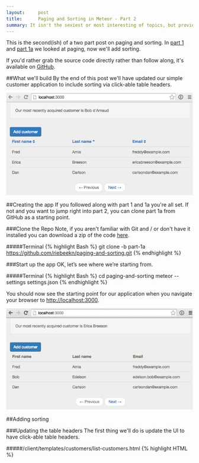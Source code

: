 ```yaml
---
layout:     post
title:      Paging and Sorting in Meteor - Part 2
summary: It isn't the sexiest or most interesting of topics, but providing paging and sorting for tabular data is a common requirement when building out an application.  In part 1 we implemented paging, in this post we'll add sorting.
---
```

This is the second(ish) of a two part post on paging and sorting.  In <a href="/paging-and-sorting-part-1/" target="_blank">part 1</a> and  <a href="/paging-and-sorting-part-1a/" target="_blank">part 1a</a> we looked at paging, now we'll add sorting.

If you'd rather grab the source code directly rather than follow along, it's available on <a href="https://github.com/riebeekn/paging-and-sorting" target="_blank">GitHub</a>.

##What we'll build
By the end of this post we'll have updated our simple customer application to include sorting via click-able table headers.

<img src="../images/posts/paging-and-sorting-part-2/app-done-part-2.png" class="img-responsive" />

##Creating the app
If you followed along with part 1 and 1a you're all set.  If not and you want to jump right into part 2, you can clone part 1a from GitHub as a starting point.

###Clone the Repo
Note, if you aren't familiar with Git and / or don't have it installed you can download a zip of the code <a href="https://github.com/riebeekn/paging-and-sorting/archive/part-1a.zip">here</a>.

#####Terminal
{% highlight Bash %}
git clone -b part-1a https://github.com/riebeekn/paging-and-sorting.git
{% endhighlight %}

###Start up the app
OK, let’s see where we’re starting from.

#####Terminal
{% highlight Bash %}
cd paging-and-sorting
meteor --settings settings.json
{% endhighlight %}

You should now see the starting point for our application when you navigate your browser to <a href="http://localhost:3000" target="_blank">http://localhost:3000</a>.

<img src="../images/posts/paging-and-sorting-part-2/app-starting-point.png" class="img-responsive" />

##Adding sorting

###Updating the table headers
The first thing we'll do is update the UI to have click-able table headers.

#####/client/templates/customers/list-customers.html
{% highlight HTML %}
<template name="listCustomers">
  {% raw %}{{> newestCustomer}}{% endraw %}
  <div class="row">
    <div class="col-md-12">
      <a class="btn btn-primary" id="btnAddCustomer">Add customer</a>
    </div>
  </div>

  {% raw %}{{#unless Template.subscriptionsReady}}
    {{> spinner}}
  {{/unless}}{% endraw %}
  <table class="table">
    <thead>
      <tr>
        <th>
          <a id="firstName" href="#">First name</a>
        </th>
        <th>
          <a id="lastName" href="#">Last name</a>
        </th>
        <th>
          <a id="email" href="#">Email</a>
        </th>
      </tr>
    </thead>
    <tbody>
      {% raw %}{{#each customers}}{% endraw %}
      ...
      ...
{% endhighlight %}

OK, nothing complicated.  We've just switched out the regular table headers with links.  

Before hooking up the links let's switch gears and figure out what we want to have happen on the server.  We'll want to specify not only a sort field but also a sort direction.  This is going to require a change to both the publication and then client side we'll need to update the subscription.

###Updating the publication and subscription

Let's update the publication first.

#####/server/publications.js
{% highlight JavaScript %}
FindFromPublication.publish('customers', function(skipCount, sortField, sortDirection) {
  var positiveIntegerCheck = Match.Where(function(x) {
    check(x, Match.Integer);
    return x >= 0;
  });
  check(skipCount, positiveIntegerCheck);

  Counts.publish(this, 'customerCount', Customers.find(), { 
    noReady: true
  });
  
  var sortParams = {};
  sortParams[sortField] = sortDirection;
  return Customers.find({}, {
    limit: parseInt(Meteor.settings.public.recordsPerPage),
    skip: skipCount,
    sort: sortParams
  });
});
...
...
{% endhighlight %}

Nothing too crazy, we're passing in two additional input parameters to the function, one for the sort field and the other for the sort direction.  Then the find call has been updated to take the new parameters into account via the `sortParams` variable.

*Note: for now we're not performing a check on our new input parameters, but we'll do so in a bit once we've solidified the valid values that can be passed into the function.*

Let's check out our app:

<img src="../images/posts/paging-and-sorting-part-2/no-worky.png" class="img-responsive" />

That's no good, but expected, we need to update our subscription to include the two new parameters.  To get things back to a working state we'll initially hard-code some values and then build out the full implementation.

First off though, to figure out what we're going to need to do, let's have a quick look at our database records with <a href="http://robomongo.org/" target="_blank">Robomongo</a>.

<img src="../images/posts/paging-and-sorting-part-2/robo.png" class="img-responsive" />

We can see we have 5 fields in our customer records, 3 of which are displayed in the UI.  Also the column names are slightly different from what we're using for the table headers in the UI, so when we specify the sort field we need to keep in mind the column names in the database.

Let's start off by sorting via surname with an order value of 1 (i.e. an ascending sort direction, -1 would result in a descending sort).

#####/client/templates/customers/list-customers.js
{% highlight JavaScript %}
Template.listCustomers.onCreated(function() {
  var template = this;

  template.autorun(function() {
    var skipCount = (currentPage() - 1) * Meteor.settings.public.recordsPerPage;
    template.subscribe('customers', skipCount, "surname", 1);
  });
});
...
{% endhighlight %}

The only change we've made is to the `template.subscribe...` line.  After hard-coding the surname as the sort field and ascending as the sort order, everything should be back working and we'll see our list of customers is now sorted by surname.

<img src="../images/posts/paging-and-sorting-part-2/sort-by-surname.png" class="img-responsive" />

###An issue
Hmm, I'm getting bored having only 6 customers in our database, how about we add a new customer via the `Add Customer` button.

<img src="../images/posts/paging-and-sorting-part-2/add-new.png" class="img-responsive" />

Awesome, we have a new customer... but hey what is up with the sort order?  Our newly added customer is way back on the last page.

<img src="../images/posts/paging-and-sorting-part-2/bad-sort-order.png" class="img-responsive" />

Well turns out Mongo does not support <a href="http://stackoverflow.com/questions/22931177/mongo-db-sorting-with-case-insensitive" target="_blank">case insensitive sorting</a>, and uppercase words will appear prior to lowercase words when sorted.  Holy smokes, what are we going to do?

###A solution
Turns out a common pattern when needing to sort on String columns in Mongo is to duplicate a lower-cased version of the field for the purpose of sorting.  Coming from a traditional database background, this seems a little strange, but that's just the way it's done in Mongo, denormalization and duplication is fairly common.

So how can we accomplish this in our application?  Duplicating and keeping in sync extra columns seems like it will be a huge error-prone headache!  Luckily there's a package that can help us out.

We'll add the <a href="https://github.com/aldeed/meteor-collection2" target="_blank">collection2</a> package which will allow us to automatically create lower-cased versions of our String fields.  Let's see how it all works.

#####Terminal
{% highlight Bash %}
meteor add aldeed:collection2
{% endhighlight %}

Now we'll create a <a href="https://github.com/aldeed/meteor-collection2#attaching-a-schema-to-a-collection" target="_blank">schema</a> for our customer collection.

#####Terminal
{% highlight Bash %}
mkdir lib/schemas
touch lib/schemas/customers.js
{% endhighlight %}

#####/lib/schemas/customers.js
{% highlight JavaScript %}
Customers.attachSchema(new SimpleSchema({
  name: {
    type: String
  },

  name_sort: {
    type: String,
    optional: true,
    autoValue: function() {
      var name = this.field("name");
      if (name.isSet) {
        return name.value.toLowerCase();
      } else {
        this.unset(); // Prevent user from supplying her own value
      }
    }
  },
 
  surname: {
    type: String
  },

  surname_sort: {
    type: String,
    optional: true,
    autoValue: function() {
      var surname = this.field("surname");
      if (surname.isSet) {
        return surname.value.toLowerCase();
      } else {
        this.unset(); // Prevent user from supplying her own value
      }
    }
  },

  email: {
    type: String,
    autoValue: function() {
      return this.value.toLowerCase(); // store emails as lower-case
    }
  },

  acquired: {
    type: Date,
    autoValue: function() {
      if (this.isInsert) {
        return new Date();
      } else if (this.isUpsert) {
        return {$setOnInsert: new Date()};
      } else {
        this.unset();
      }
    }
  }
})); 
{% endhighlight %}

In the schema file we're doing a couple of things.  

First we're specifying the type of each column (notice we've added 2 new columns `name_sort` and `surname_sort` to handle our case insensitive sorting).

Next we're making use of the `autoValue` function on some of the columns.

For the sort specific columns we're just lower-casing the value of the primary column, i.e. `return surname.value.toLowerCase()`.  We're also lowercasing the email field to avoid any funkiness that might arise if a user enters a mixed case email address.  

Finally we're automatically applying the current date / time to the `acquired` field on an insert and preventing any updates on the column. Since the acquired field represents when a customer was added to the application, the field should only be set on insert and never updated.

The `acquired` change means we can get rid of our default dates from `fixture.js` as they'll be over-written by the `autoValue` function anyway.

#####/server/fixtures.js
{% highlight JavaScript %}
// Fixture data
Meteor.startup(function() {
  if (Customers.find().count() === 0) {
    Customers.insert({
      name: 'Fred',
      surname: "Amia",
      email: 'freddy@example.com'
    });
    Customers.insert({
      name: 'Bob',
      surname: 'Edelson',
      email: 'edelson.bob@example.com'
    });
    Customers.insert({
      name: 'Dan',
      surname: "Carlson",
      email: 'carlsondan@example.com'
    });
    Customers.insert({
      name: 'Alice',
      surname: 'Foster',
      email: 'a.foster@example.com'
    });
    Customers.insert({
      name: 'Erica',
      surname: "Breeson",
      email: 'ericabreeson@example.com'
    });
    Customers.insert({
      name: 'Cindy',
      surname: 'Driver',
      email: 'cindy.driver@example.com'
    });
  }
});
{% endhighlight %}

We can also remove the code from our customer collection that previously set our acquired dates on insert (i.e. `var customer = _.extend(...`) as this is now handled by the schema file.

#####/lib/collections/customers.js
{% highlight JavaScript %}
Customers = new Mongo.Collection('customers');

Meteor.methods({
  customerInsert: function(customerAttributes) {
    check(customerAttributes, {
      name: String,
      surname: String,
      email: String
    });

    Customers.insert(customer);
  }
});
{% endhighlight %}

We'll want to reset our app so that our fixture data gets the new auto value data.  So stop, reset and re-start the meteor server.

#####Terminal
{% highlight Bash %}
meteor reset
meteor --settings settings.json
{% endhighlight %}

After we make a small change to our subscription re-adding Bob d'Arnaud, will put him in the right place. 

#####/client/templates/customers/list-customers.js
{% highlight JavaScript %}
Template.listCustomers.onCreated(function() {
  var template = this;

  template.autorun(function() {
    var skipCount = (currentPage() - 1) * Meteor.settings.public.recordsPerPage;
    template.subscribe('customers', skipCount, "surname_sort", 1);
  });
});
...
{% endhighlight %}

We're using the `surname_sort` column instead of `surname` as the sort column and there we go, Bob is now where he belongs.

<img src="../images/posts/paging-and-sorting-part-2/good-sort.png" class="img-responsive" />

Also notice that before we added Bob, Cindy showed up as our newest customer instead of Erica.  With our auto assigned `acquired` values from the schema and the record for Cindy being the last record in `fixture.js`, hers is the last record to be inserted; and therefore contained the newest `acquired` value.

###Dynamic sorting based on the URL
OK, so we have sorting working with hard-coded values in the subscription, now let's see if we can get the sort field and sort direction to react to the current URL.  Similar to what we did with paging we'll initially manually update the URL and then hook in the UI links.

What we're aiming to accomplish is something like the following:

<img src="../images/posts/paging-and-sorting-part-2/url.png" class="img-responsive" />

The URL contains the sort field and direction to apply... let's work on getting rid of that 404.

####Update the router
The first step is to update our routes so that Meteor understands what to do with the new URL parameters.

#####/lib/router/customer-routes.js
{% highlight JavaScript %}
Router.route('/:page?/:sortField?/:sortDirection?', {  
  name: 'listCustomers'
});

Router.route('/customer/add', {
  name: 'addCustomer'
});
{% endhighlight %}

All we've done is add optional parameters for the sort field and direction.  This will get rid of the 404 but the parameters aren't going to have any affect on our application... so let's get that sorted.

####Implementing the sort direction
Let's work on sort direction first.  We'll need to make a small change to the subscription.

#####/client/templates/customers/list-customers.js
{% highlight JavaScript %}
Template.listCustomers.onCreated(function() {
  var template = this;

  template.autorun(function() {
    var skipCount = (currentPage() - 1) * Meteor.settings.public.recordsPerPage;
    template.subscribe(
      'customers', 
      skipCount, 
      "surname_sort", 
      Router.current().params.sortDirection
    );
  });
});
...
{% endhighlight %}

The only change is that we're now passing along the value of the `sortDirection` URL parameter to the subscription via `Router.current().params.sortDirection` instead of using a hard-coded value.

Let's update the publication to handle the parameter properly.

#####/server/publications.js
{% highlight JavaScript %}
var buildSortParams = function(sortField, sortDirection) {
  var sortParams = {};
  var direction = sortDirection || 1;
  if (direction === 'desc') {
    direction = -1;
  } else {
    direction = 1;
  }
  sortParams[sortField] = direction;

  return sortParams;
}

FindFromPublication.publish('customers', function(skipCount, sortField, sortDirection) {
  var positiveIntegerCheck = Match.Where(function(x) {
    check(x, Match.Integer);
    return x >= 0;
  });
  check(skipCount, positiveIntegerCheck);

  var sortDirectionCheck = Match.Where(function(x) {
    if (x) {
      check(x, String);
      return x === 'asc' || x === 'desc';
    } else {
      return true;
    }
  });
  check(sortDirection, sortDirectionCheck)

  Counts.publish(this, 'customerCount', Customers.find(), { 
    noReady: true
  });
  
  return Customers.find({}, {
    limit: parseInt(Meteor.settings.public.recordsPerPage),
    skip: skipCount,
    sort: buildSortParams(sortField, sortDirection)
  });
});
...
...
{% endhighlight %}

The logic around the sort parameters is starting to get a little bit involved so we've refactored it to a separate function, `buildSortParams`.  The method itself is fairly simple, we're just checking the value of the `sortDirection` that has been passed in.  If the value is `null` we default to ascending.  If the value is present we sort based on the value, converting `desc` to `-1`, otherwise defaulting to `1`.

In the main publication code we've added a check for the `sortDirection`, verifying that it is a `String` and set to either `asc` or `desc`. 

The `sort:...` within the `find` call now takes advantage of the refactored out  `buildSortParams` function.

With the above in place we can now affect the sort order of our records by manually entering a sort direction into the URL of our application.

<img src="../images/posts/paging-and-sorting-part-2/sort-done.png" class="img-responsive" />

Of course, the sort field is still going to be the last name, since we haven't hooked up the sort field functionality... let's do that next.

####Implementing the sort field
The sort field implementation is going to be very similar to what we did for the sort direction.  First off let's update our subscription to make use of the sort field URL parameter.

#####/client/templates/customers/list-customers.js
{% highlight JavaScript %}
Template.listCustomers.onCreated(function() {
  var template = this;

  template.autorun(function() {
    var skipCount = (currentPage() - 1) * Meteor.settings.public.recordsPerPage;
    template.subscribe(
      'customers', 
      skipCount, 
      Router.current().params.sortField,
      Router.current().params.sortDirection
    );
  });
});
...
{% endhighlight %}

A very small change is required here, just swapping out the hard-coded `surname_sort` value with the actual route parameter, i.e. `Router.current().params.sortField`.

Now onto the publication.

#####/server/publications.js
{% highlight JavaScript %}
var buildSortParams = function(sortField, sortDirection) {
  var sortParams = {};
  
  var direction = sortDirection || 1;
  if (direction === 'desc') {
    direction = -1;
  } else {
    direction = 1;
  }

  var field = sortField || 'surname_sort';
  if (sortField === 'firstname') {
    field = 'name_sort';
  } else if (sortField === 'lastname') {
    field = 'surname_sort';
  } else if (sortField === 'email') {
    field = 'email';
  } 

  sortParams[field] = direction;

  return sortParams;
}

FindFromPublication.publish('customers', function(skipCount, sortField, sortDirection) {
  var positiveIntegerCheck = Match.Where(function(x) {
    ...
    ...
  }

  var sortFieldCheck = Match.Where(function(x) {
    if (x) {
      check(x, String);
      return x === 'firstname' || x === 'lastname' || x ==='email';
    } else {
      return true;
    }
  });
  check(sortField, sortFieldCheck);

  var sortDirectionCheck = Match.Where(function(x) {
    ...
    ...
}
{% endhighlight %}

So we've added some logic to handle the `sortField` value in the `buildSortParams` function.  We're defaulting to sorting via last name when a value is not passed in, otherwise we sort on the appropriate column.  

We've also added a check for the `sortField` in the main publication code.  It's very similar to the `sorDirectionCheck`, we make sure the value is a string and that is it one of our 3 valid sort fields.

And with that we are able to manually sort our records via the URL.

<img src="../images/posts/paging-and-sorting-part-2/manual-sort.gif" class="img-responsive" />

####A bit of weirdness
Did you see anything a little strange in the screen grab above?  Let's do a freeze frame on our first name ascending sort.

<img src="../images/posts/paging-and-sorting-part-2/first-name-asc.png" class="img-responsive" />

As we all know users are always being difficult, use software wrong and in general mess up the lives of developers... and this is yet another example of that, imagine 2 customers having the same name... ridiculous!

All joking aside, since we can expect duplicate first and last names, we should adjust our sorting logic to deal with duplicates in a reasonable manner.  When ordering on a name field it makes sense to order by the selected name field (i.e. first name, if the first name header is clicked) and then the secondary non-selected name field (i.e. last name).

So how can we apply a multi column `sort` to a `find` call?  Well turns out the value of a `sort` parameter can be an object (like what we've been doing so far) or an array of arrays.  This second option is what will allow for a multi column sort.  We can pass something like `[["name_sort", "asc"],["surname_sort", "asc"]]` into the find call in order to perform a multi column sort.

Let's update `buildSortParameters` to do just that.

#####/server/publications.js
 {% highlight JavaScript %}
 var buildSortParams = function(sortField, sortDirection) {
  var sortParams = [];
  
  var direction = sortDirection || 'asc';

  var field = sortField || 'surname_sort';
  if (sortField === 'firstname') {
    sortParams.push(['name_sort', direction]);
    sortParams.push(['surname_sort', direction])
  } else if (sortField === 'lastname') {
    sortParams.push(['surname_sort', direction]);
    sortParams.push(['name_sort', direction]);
  } else if (sortField === 'email') {
    sortParams.push(['email', sortDirection]);
  } 

  return sortParams;
}
...
...
{% endhighlight %} 

Pretty straight forward, instead of an object we're returning an array of arrays.  In the case of a first or last name sort we're applying a secondary sort on the appropriate name field.

Now when we sort by first name ascending, a secondary sort is performed on the last name... and the Bob's appear in a more logical order.

<img src="../images/posts/paging-and-sorting-part-2/bobs-good.png" class="img-responsive" />

####A quick refactor
One thing I'm not too happy about is all that parameter checking in our `customers` publication is starting to make it a little hard to see what we're actually doing in the publication, the check code takes up more space than the code that actually grabs the data!

Let's suck the check's into a helper class to thin out the publication.  As an added bonus we can also re-use the check code in other places down the road if we need to.

#####Terminal
{% highlight Bash %}
mkdir server/helpers
touch server/helpers/custom-checks.js
{% endhighlight %}

#####/server/helpers/custom-checks.js
{% highlight JavaScript %}
CustomChecks = {};

CustomChecks.positiveIntegerCheck = Match.Where(function(x) {
  check(x, Match.Integer);
  return x >= 0;
});

CustomChecks.sortFieldCheck = Match.Where(function(x) {
  if (x) {
    check(x, String);
    return x === 'firstname' || x === 'lastname' || x ==='email';
  } else {
    return true;
  }
});

CustomChecks.sortDirectionCheck = Match.Where(function(x) {
  if (x) {
    check(x, String);
    return x === 'asc' || x === 'desc';
  } else {
    return true;
  }
});
{% endhighlight %}

So with `custom-checks.js` all we've done is to extract the custom check code out of `publication.js`.

This makes our main publication method much more readable.

#####/server/publications.js
{% highlight JavaScript %}
...
...
FindFromPublication.publish('customers', function(skipCount, sortField, sortDirection) {
  // parameter validations
  check(skipCount, CustomChecks.positiveIntegerCheck);
  check(sortField, CustomChecks.sortFieldCheck);
  check(sortDirection, CustomChecks.sortDirectionCheck)

  Counts.publish(this, 'customerCount', Customers.find(), { 
    noReady: true
  });
  
  return Customers.find({}, {
    limit: parseInt(Meteor.settings.public.recordsPerPage),
    skip: skipCount,
    sort: buildSortParams(sortField, sortDirection)
  });
});
...
...
{% endhighlight %}

####A small problem
Before moving on, let's add a new customer to our site via the add customer button.

<img src="../images/posts/paging-and-sorting-part-2/bad-add.png" class="img-responsive" />

Hey, that doesn't look right, why are we still on our list of customers?  If we look at the server console, we can see Meteor attempting to render our customer list but our parameter checks failed.

<img src="../images/posts/paging-and-sorting-part-2/bad-add-console.png" class="img-responsive" />

The issue is the 3 optional parameters on our `root` route. Our pattern for the `add customer` route is matching with the `root` route.  `customer` is being treated as the first optional parameter, `add` as the second optional parameter.

So there are a couple of ways that we could fix this.  We could move our customers list off the root route, for example:

#####/lib/router/customer-routes.js
{% highlight JavaScript %}
Router.route('customers/:page?/:sortField?/:sortDirection?', {  
  name: 'listCustomers'
});
...
{% endhighlight %}

Now we'd need to use a URL such as `http://localhost:3000/customers` to access our customers.

The other option is to change the ordering of the routes.  Since routes are evaluated in a top down order, switching the order of routes means a URL of `/customer/add` will be evaluated and matched by our `addCustomer` route before it ever gets to our root route.  This is the option we'll go with, so update `customer-routes.js` as follows:

#####/lib/router/customer-routes.js
{% highlight JavaScript %}
Router.route('/customer/add', {
  name: 'addCustomer'
});

Router.route('/:page?/:sortField?/:sortDirection?', {  
  name: 'listCustomers'
});
{% endhighlight %}

This is something to keep in mind when using optional parameters, if you aren't careful you can get unintentional route matching going on and you'll find your navigation is no longer doing what you want!

###Hooking up the header links
OK, so we have our sorting working when the URL is updated manually, now we just need to hook up our header links.  Let's add some events for the links.

#####/client/templates/customers/list-customers.js
{% highlight JavaScript %}
... existing code

Template.listCustomers.events({
  'click #btnAddCustomer': function(e) {
    e.preventDefault();

    Router.go('addCustomer', {page: Router.current().params.page});
  },
  'click #firstName,#lastName,#email': function(e) {
    e.preventDefault();

    if (e.target.id === 'firstName') {
      navigateToCustomersRoute('firstname');
    } else if (e.target.id === 'lastName') {
      navigateToCustomersRoute('lastname');
    } else if (e.target.id === 'email') {
      navigateToCustomersRoute('email');
    }
  }
});

var navigateToCustomersRoute = function(sortField) {
  Router.go('listCustomers', {
    page: Router.current().params.page || 1,
    sortField: sortField,
    sortDirection: toggleSortDirection(sortField)
  });
}

var toggleSortDirection = function(sortBy) {
  var currentSortField = Router.current().params.sortField || 'lastname';
  if (currentSortField !== sortBy) {
    return 'asc';
  } else {
    var currentSortDirection = Router.current().params.sortDirection || 'asc';
    if (currentSortDirection === 'asc') {
      return 'desc';
    } else {
      return 'asc';
    }
  }
}
...
...
{% endhighlight %}

OK, that's a bit of a code dump but it's all pretty straight-forward.  

In the event handler we're checking which header was clicked, i.e. `e.target.id === 'firstName`, and based on that, we pass in the appropriate sort column to the `navigateToCustomersRoute` function.

In `navigateToCustomersRoute` we just navigate to the `listCustomers` route with the appropriate parameters.  

One thing to notice is that we are explicitly setting a `page` parameter via `page: Router.current().params.page || 1`.  We need to explicitly set the page otherwise we could end up with an invalid route.  For example if the user clicks the `First Name` header from the default customer page, i.e. `http://localhost:3000/`, the page parameter is empty.  If we don't set it explicitly to 1 we'll end up with a route of `http://localhost:3000/firstname/asc`, when it should be `http://localhost:3000/1/firstname/asc`.  Then if the `First Name` header is clicked yet again, `firstname` will be grabbed as the page parameter and we'll end up with `http://localhost:3000/firstname/firstname/asc`.

After setting our page and sort field, we call into the `toggleSortDirection` function to grab our sort direction.  The logic is pretty simple, if we're sorting by a new column we default to an ascending sort otherwise we toggle the current direction.

And with that we should have our sorting all working.

<img src="../images/posts/paging-and-sorting-part-2/sort.gif" class="img-responsive" />

... but hey what's going on?  With that first sort by last name our records are not looking at all right, they should be sorting by last name descending.

<img src="../images/posts/paging-and-sorting-part-2/first-sort-bad.png" class="img-responsive" />

This isn't good, how can that be, everything worked when we were manually entering URLs, so what's going on now?  In fact the sort *still* works if we enter the URL manually and click enter.

####Some debugging

Let's add some console logging to both our server and client code to see if we can figure things out.  We'll be removing the `DEBUG` code we're adding below so feel free to just read this section and skip actually updating your own code.

#####/server/publications.js
{% highlight JavaScript %}
FindFromPublication.publish('customers', function(skipCount, sortField, sortDirection) {
  // parameter validations
  check(skipCount, CustomChecks.positiveIntegerCheck);
  check(sortField, CustomChecks.sortFieldCheck);
  check(sortDirection, CustomChecks.sortDirectionCheck)

  Counts.publish(this, 'customerCount', Customers.find(), { 
    noReady: true
  });
  
  var sortInfo = buildSortParams(sortField, sortDirection);
  var c = Customers.find({}, {
    limit: parseInt(Meteor.settings.public.recordsPerPage),
    skip: skipCount,
    sort: buildSortParams(sortField, sortDirection)
  });

  // DEBUG
  var sortValue = sortInfo[0];
  var fetched = c.fetch();

  console.log('*** RETURNING ***');
  console.log("* ' Sort Value: '" + sortValue + "'");
  console.log(c.fetch());

  return c;
});
{% endhighlight %}

OK, we're just throwing both our sort parameters and the records returned from the publication into the console.

We'll do something similar with our subscription:

#####/client/templates/customers/list-customers.js
{% highlight JavaScript %}
Template.listCustomers.helpers({
  customers: function() {
    var c = Customers.findFromPublication('customers');
    console.log(c.fetch());
    return c;
  },
  ...
  ...
{% endhighlight %}

Now with that all in place let's see what happens when we first click the last name header.

<img src="../images/posts/paging-and-sorting-part-2/first-click-server.png" class="img-responsive" />

The output of our publication is what we would expect, we are getting 3 records and the records are sorted by last name descending.

<img src="../images/posts/paging-and-sorting-part-2/first-click-client.png" class="img-responsive" />

What's up with the client thou?  We have the expected 3 records but the sort order is off.

So what's going on?  The problem is that the sort order of a publication does not guarantee anything on the client.  The sorting in the publication only ensures that the correct records are sent over to the client.  On the client side we need to once again explicitly sort the records we receive from the publication.

OK, so we can remove our debug code and get to fixing the issue.

####Sorting on the client
Now that we've figured out that we'll need to apply the sort parameters on both the server and the client, we should refactor the sort parameter logic into a common function which can be used by both the client and server.

#####Terminal
{% highlight Bash %}
mkdir lib/helpers
touch lib/helpers/customer-sort-settings.js
{% endhighlight %}

#####/lib/helpers/customer-sort-settings.js
{% highlight JavaScript %}
CustomerSortSettings = {};

CustomerSortSettings.getSortParams = function(sortField, sortDirection) {
  var sortParams = [];
  
  var direction = sortDirection || 'asc';

  var field = sortField || 'lastname';
  if (field === 'firstname') {
    sortParams.push(['name_sort', direction]);
    sortParams.push(['surname_sort', direction])
  } else if (field === 'lastname') {
    sortParams.push(['surname_sort', direction]);
    sortParams.push(['name_sort', direction]);
  } else if (field === 'email') {
    sortParams.push(['email', sortDirection]);
  } 

  return sortParams;
}
{% endhighlight %}

All we've done here is to copy the sort code pretty much verbatim out of `publication.js` and into a helper function.  We've placed the helper function in the `\lib` directory so that it can be accessed both client and server side.

Let's update our publication to make use of the new `customer-sort-settings.js` helper.

#####/server/publications.js
{% highlight JavaScript %}
FindFromPublication.publish('customers', function(skipCount, sortField, sortDirection) {
  // parameter validations
  check(skipCount, CustomChecks.positiveIntegerCheck);
  check(sortField, CustomChecks.sortFieldCheck);
  check(sortDirection, CustomChecks.sortDirectionCheck)

  Counts.publish(this, 'customerCount', Customers.find(), { 
    noReady: true
  });
  
  return Customers.find({}, {
    limit: parseInt(Meteor.settings.public.recordsPerPage),
    skip: skipCount,
    sort: CustomerSortSettings.getSortParams(sortField, sortDirection)
  });
});

FindFromPublication.publish('newestCustomer', function() {
  return Customers.find({}, {
    limit: 1,
    sort: {'acquired': -1}
  });
});
{% endhighlight %}

We've removed the code that previously built the sort parameters and instead  call out into `CustomerSortSettings.getSortParams...` to get the sort values.  

Next let's perform a client side sort.

#####/client/templates/customers/list-customers.js
{% highlight JavaScript %}
Template.listCustomers.helpers({
  customers: function() {
    return Customers.findFromPublication('customers', {}, {
      sort: CustomerSortSettings.getSortParams(
        Router.current().params.sortField, 
        Router.current().params.sortDirection)
    });
  },
  ...
  ...
{% endhighlight %}

Super easy, we've just added a sort to our `find()` call which makes use of the helper we created earlier.

One thing worth cleaning up is the minor logic around the default sort field and sort direction.  We'll pull that into `CustomerSortSettings` along with the sort direction toggle.

#####/lib/helpers/customer-sort-settings.js
{% highlight JavaScript %}
...
...
CustomerSortSettings.sortField = function() {
  return Router.current().params.sortField || 'lastname';
}

CustomerSortSettings.sortDirection = function() {
  return Router.current().params.sortDirection || 'asc';
}

CustomerSortSettings.toggleSortDirection = function(sortBy) {
  if (this.sortField() !== sortBy) {
    return 'asc';
  } else {
    if (this.sortDirection() === 'asc') {
      return 'desc';
    } else {
      return 'asc';
    }
  }
}
{% endhighlight %}

OK, again we're essentially just moving code around, moving code from `list-customers.js` into our helper class.

Now we can update `list-customers`.  The entire file listing is included below but all we've done is to remove the `toggleSortDirection` function, update the `customers` helper and also the `navigateToCustomerRoute` function.

#####/client/templates/customers/list-customers.js
{% highlight JavaScript %}
Template.listCustomers.onCreated(function() {
  var template = this;

  template.autorun(function() {
    var skipCount = (currentPage() - 1) * Meteor.settings.public.recordsPerPage;
    template.subscribe(
      'customers', 
      skipCount, 
      Router.current().params.sortField,
      Router.current().params.sortDirection
    );
  });
});

Template.listCustomers.helpers({
  customers: function() {
    return Customers.findFromPublication('customers', {}, {
      sort: CustomerSortSettings.getSortParams(
        CustomerSortSettings.sortField(), 
        CustomerSortSettings.sortDirection())
    });
  },
  prevPage: function() {
    var previousPage = currentPage() === 1 ? 1 : currentPage() - 1;
    return Router.routes.listCustomers.path({page: previousPage});
  },
  nextPage: function() {
    var nextPage = hasMorePages() ? currentPage() + 1 : currentPage();
    return Router.routes.listCustomers.path({page: nextPage});
  },
  prevPageClass: function() {
    return currentPage() <= 1 ? "disabled" : "";
  },
  nextPageClass: function() {
    return hasMorePages() ? "" : "disabled";
  }
});

Template.listCustomers.events({
  'click #btnAddCustomer': function(e) {
    e.preventDefault();

    Router.go('addCustomer', {page: Router.current().params.page});
  },
  'click #firstName,#lastName,#email': function(e) {
    e.preventDefault();

    if (e.target.id === 'firstName') {
      navigateToCustomersRoute('firstname');
    } else if (e.target.id === 'lastName') {
      navigateToCustomersRoute('lastname');
    } else if (e.target.id === 'email') {
      navigateToCustomersRoute('email');
    }
  }
});

var navigateToCustomersRoute = function(sortField) {
  Router.go('listCustomers', {
    page: Router.current().params.page || 1,
    sortField: sortField,
    sortDirection: CustomerSortSettings.toggleSortDirection(sortField)
  });
}

var hasMorePages = function() {
  var totalCustomers = Counts.get('customerCount');
  return currentPage() * parseInt(Meteor.settings.public.recordsPerPage) < totalCustomers;
}

var currentPage = function() {
  return parseInt(Router.current().params.page) || 1; 
}
{% endhighlight %}

So in our `find` call for the `customers` helper we now get the sort direction and sort field from the `CustomerSortSettings` helper.

In the `navigate...` function we now call into the toggleSortDirection that we also moved to `customer-sort-settings.js`.

And finally since `toggleSortDirection` is in `customer-sort-setting.js` we can remove it from `list-customers.js`.

###Updating the next and previous buttons
We still have one more problem... clicking the page buttons causes the sort field and direction to clear out.

<img src="../images/posts/paging-and-sorting-part-2/url-cleared.gif" class="img-responsive" />

This is easy to fix, we just need to add the new URL parameters to our next and previous links.

#####/client/templates/customers/list-customers.js
{% highlight JavaScript %}
...
prevPage: function() {
  var previousPage = currentPage() === 1 ? 1 : currentPage() - 1;
  return Router.routes.listCustomers.path({
    page: previousPage,
    sortField: Router.current().params.sortField,
    sortDirection: Router.current().params.sortDirection
  });
},
nextPage: function() {
  var nextPage = hasMorePages() ? currentPage() + 1 : currentPage();
  return Router.routes.listCustomers.path({
    page: nextPage,
    sortField: Router.current().params.sortField,
    sortDirection:Router.current().params.sortDirection
  });
},
...
{% endhighlight %}

And with that the home stretch is in sight, just one final step.

###Adding a sort indicator
It would be nice to have a sort indicator to provide some visual feedback to the user regarding how the table is currently sorted.  We'll use <a href="http://fortawesome.github.io/Font-Awesome/" target="_blank">font awesome</a> icons to indicate the sort direction.  A <a href="https://atmospherejs.com/natestrauser/font-awesome" target="_blank">package</a> is available, so lets get that added.

#####Terminal
{% highlight Bash %}
meteor add natestrauser:font-awesome
{% endhighlight %}

Now we'll update our table headers to include an icon.

#####/client/templates/customers/list-customers.js
{% highlight HTML %}
<template name="listCustomers">
  ...
  ...
  <table class="table">
    <thead>
      <tr>
        <th>
          <a id="firstName" href="#">First name
            <span>
              <i class="{% raw %}{{firstNameIconClass}}{% endraw %}"></i>
            </span>
          </a>
        </th>
        <th>
          <a id="lastName" href="#">Last name
            <span>
              <i class="{% raw %}{{lastNameIconClass}}{% endraw %}"></i>
            </span>
          </a>
        </th>
        <th>
          <a id="email" href="#">Email
            <span>
              <i class="{% raw %}{{emailIconClass}}{% endraw %}"></i>
            </span>
          </a>
        </th>
      </tr>
    </thead>
    <tbody>
    ...
    ...
{% endhighlight %}

So we've added icon classes to each header.  Now we need to define those in `list-customers.js`.

#####/client/templates/customers/list-customers.js
{% highlight JavaScript %}
... existing code

Template.listCustomers.helpers({
  ...
  ...
  ,
  firstNameIconClass: function() {
    return CustomerSortSettings.getSortIconClass("firstname");
  },
  lastNameIconClass: function() {
    return CustomerSortSettings.getSortIconClass("lastname");
  },
  emailIconClass: function() {
    return CustomerSortSettings.getSortIconClass("email");
  }
});
...
...
{% endhighlight %}

All we're doing is calling into a new function we've created in `customer-sort-settings.js`.

#####/lib/customer-sort-settings.js
{% highlight JavaScript %}
... existing code

CustomerSortSettings.getSortIconClass = function(element) {
  if (this.sortField() === element) {
    return this.sortDirection() === "asc" ? 
      "fa fa-sort-asc" : "fa fa-sort-desc";
  } else {
    return "fa fa-sort";
  }
}
{% endhighlight %}

Pretty simple, if the passed in element is the current sort field, we return the `fa-sort-asc` or `fa-sort-desc` icon class based on the current sort direction.  Otherwise we return the double-arrow default sort icon, i.e. `fa-sort`.

And with that... sorting, paging, icons... done!

<img src="../images/posts/paging-and-sorting-part-2/done.gif" class="img-responsive" />

##Summary
So... paging and sorting turns out to be a little tricky in Meteor, as evidenced by <a href="/paging-and-sorting-part-1a/" target="_blank">part 1a</a> even trickier than I first imagined!  The good news is that with the help of some great 3rd party packages it's more than doable.  

Thanks for reading and hope this series of posts helped you get sorted (ha, ha, sorry... bad jokes are the only ones I got).
